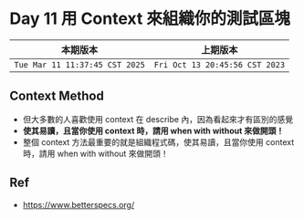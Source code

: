 # Day 11 用 Context 來組織你的測試區塊

|本期版本|上期版本
|:---:|:---:|
`Tue Mar 11 11:37:45 CST 2025` | `Fri Oct 13 20:45:56 CST 2023`

## Context Method

* 但大多數的人喜歡使用 context 在 describe 內，因為看起來才有區別的感覺
*  **使其易讀，且當你使用 context 時，請用 when with without 來做開頭！**
* 整個 context 方法最重要的就是組織程式碼，使其易讀，且當你使用 context 時，請用 when with without 來做開頭！


## Ref

* <https://www.betterspecs.org/>